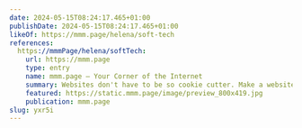 ```yaml
---
date: 2024-05-15T08:24:17.465+01:00
publishDate: 2024-05-15T08:24:17.465+01:00
likeOf: https://mmm.page/helena/soft-tech
references:
  https://mmmPage/helena/softTech:
    url: https://mmm.page
    type: entry
    name: mmm.page — Your Corner of the Internet
    summary: Websites don't have to be so cookie cutter. Make a website that feels uniquely you in under five minutes.
    featured: https://static.mmm.page/image/preview_800x419.jpg
    publication: mmm.page
slug: yxr5i
---
```

